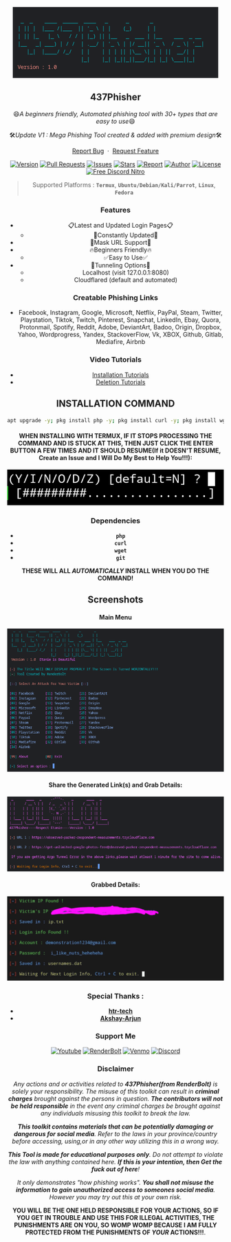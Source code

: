 <div align="center">
  <a href="https://github.com/RenderBolt96/437Phisher">
    <img src="./logo.png" alt="Logo" >
  </a>

<h2 align="center">437Phisher</h2>

  <p>😄<i>A beginners friendly, Automated phishing tool with 30+ types that are easy to use</i>😄</p>
  <p>🛠<i>Update V1 : Mega Phishing Tool created & added with premium design</i>🛠</p>

  <p align="center">
    <a href="https://github.com/RenderBolt96/437phisher/issues/new?assignees=&labels=bug&title=Report Bug">Report Bug</a>
    &nbsp;·&nbsp;
    <a href="https://github.com/RenderBolt96/437phisher/issues/new?assignees=&labels=&template=feature_request.md&title=">Request Feature</a>
  </p>

<p align="center">
<a href="https://github.com/RenderBolt96/437Phisher"><img title="Version" src="https://img.shields.io/badge/Version-1.0-cyan?style=for-the-badge&logo=github"></a>
<a
href="https://github.com/RenderBolt96/437Phisher/pulls"><img title="Pull Requests" src="https://img.shields.io/badge/Pull Requests-0-darkblue?style=for-the-badge&logo=github"></a>
<a
href="https://github.com/RenderBolt96/437Phisher/issues"><img title="Issues" src="https://img.shields.io/badge/Issues-0-purple?style=for-the-badge&logo=github"></a>
<a
href="https://github.com/RenderBolt96/437phisher/stargazers"><img title="Stars" src="https://img.shields.io/badge/Stars-2-yellow?style=for-the-badge&logo=github"></a>
<a
href="https://github.com/RenderBolt96"><img title="Report" src="https://img.shields.io/badge/Last Updated-2024-red?style=for-the-badge&logo=github"></a>
<a href="https://github.com/RenderBolt96"><img title="Author" src="https://img.shields.io/badge/Author-RenderBolt96-brightgreen?style=for-the-badge&logo=github"></a>
<a
href="https://github.com/RenderBolt96/437Phisher/blob/main/LICENSE"><img title="License" src="https://img.shields.io/badge/License-GNU-brightblue?style=for-the-badge&logo=gnu"></a>
<a
href="https://youtu.be/xvFZjo5PgG0?si=kK0j-JbbDIOC9KJ5"><img title="Free Discord Nitro" src="https://img.shields.io/badge/Free Discord Nitro Cause Why Not-Claim-hotpink?style=for-the-badge&logo=discord"></a>

> Supported Platforms : **`Termux`**, **`Ubuntu/Debian/Kali/Parrot`**, **`Linux`**, **`Fedora`**
</p>

### Features
- 📋Latest and Updated Login Pages📋
  - 📝Constantly Updated📝
- 🥸Mask URL Support🥸
- 🔥Beginners Friendly🔥
  - ✅Easy to Use✅
- 🔎Tunneling Options🔎
  - Localhost (visit 127.0.0.1:8080)
  - Cloudflared (default and automated)

### Creatable Phishing Links
- Facebook, Instagram, Google, Microsoft, Netflix, PayPal, Steam, Twitter, Playstation, Tiktok, Twitch, Pinterest, Snapchat, LinkedIn, Ebay, Quora, Protonmail, Spotify, Reddit, Adobe, DeviantArt, Badoo, Origin, Dropbox, Yahoo, Wordprogress, Yandex, StackoverFlow, Vk, XBOX, Github, Gitlab, Mediafire, Airbnb

### Video Tutorials
- <a
href="https://github.com/RenderBolt96/437Phisher/blob/main/Tutorial%20Videos/How%20to%20INSTALL%20437Phisher%20Tutorials.md">Installation Tutorials</a>
- <a href="https://github.com/RenderBolt96/437Phisher/blob/main/Tutorial%20Videos/How%20to%20DELETE%20437Phisher%20Tutorial.md">Deletion Tutorials</a>


<h2 align="center">INSTALLATION COMMAND</h2>

```sh
apt upgrade -y; pkg install php -y; pkg install curl -y; pkg install wget -y; pkg install git -y; apt update && apt upgrade -y; git clone https://github.com/RenderBolt96/437Phisher.git; cd 437Phisher; chmod 777 437phisher.sh; bash 437phisher.sh
```
#### WHEN INSTALLING WITH TERMUX, IF IT STOPS PROCESSING THE COMMAND AND IS STUCK AT THIS, THEN JUST CLICK THE ENTER BUTTON A FEW TIMES AND IT SHOULD RESUME(If it DOESN'T RESUME, Create an Issue and I Will Do My Best to Help You!!!):

![image](Screenshots/TermuxStuckError.jpg)

### Dependencies
- **`php`**
- **`curl`**
- **`wget`**
- **`git`**

<b>THESE WILL ALL <i>AUTOMATICALLY</i> INSTALL WHEN YOU DO THE COMMAND!</b>

<h2 align="center">Screenshots</h2>

#### Main Menu
![image](Screenshots/main-menu(SS).png)

#### Share the Generated Link(s) and Grab Details:
![image](Screenshots/gen.-links-2-share(SS).png)

#### Grabbed Details:
![image](Screenshots/grabbed-details(SS).png)

### Special Thanks :

- [**htr-tech**](https://github.com/htr-tech)
- [**Akshay-Arjun**](https://github.com/Akshay-Arjun)

### Support Me

<p align="center">
<a href="https://youtube.com/@renderbolt6950?si=zGyOEjnJyjpcs1ib"><img title="Youtube" src="https://img.shields.io/badge/Youtube-Subscribe-red?style=for-the-badge&logo=youtube"></a>
<a
href="https://guns.lol/RenderBolt987"><img title="RenderBolt" src="https://img.shields.io/badge/My Profile-Cool-purple?style=for-the-badge&logo=discord"></a>
<a
href="https://venmo.com/u/RenderBolt96"><img title="Venmo" src="https://img.shields.io/badge/Venmo-Support Me-lightblue?style=for-the-badge&logo=venmo"></a>
<a
href="https://discord.com/invite/Sq94UhMYbE"><img title="Discord" src="https://img.shields.io/badge/Discord Server-Join-darkblue?style=for-the-badge&logo=discord"></a>
</p>

### Disclaimer

<i>Any actions and or activities related to <b>437Phisher(from RenderBolt)</b> is solely your responsibility. The misuse of this toolkit can result in <b>criminal charges</b> brought against the persons in question. <b>The contributors will not be held responsible</b> in the event any criminal charges be brought against any individuals misusing this toolkit to break the law.

<b>This toolkit contains materials that can be potentially damaging or dangerous for social media</b>. Refer to the laws in your province/country before accessing, using,or in any other way utilizing this in a wrong way.

<b>This Tool is made for educational purposes only</b>. Do not attempt to violate the law with anything contained here. <b>If this is your intention, then Get the fuck out of here</b>!

It only demonstrates "how phishing works". <b>You shall not misuse the information to gain unauthorized access to someones social media</b>. However you may try out this at your own risk.</i>

<b>YOU WILL BE THE ONE HELD RESPONSIBLE FOR YOUR ACTIONS, SO IF YOU GET IN TROUBLE AND USE THIS FOR ILLEGAL ACTIVITIES, THE PUNISHMENTS ARE ON YOU, SO WOMP WOMP BECAUSE I AM FULLY PROTECTED FROM THE PUNISHMENTS OF <i>YOUR</i> ACTIONS!!!</b>.

##


